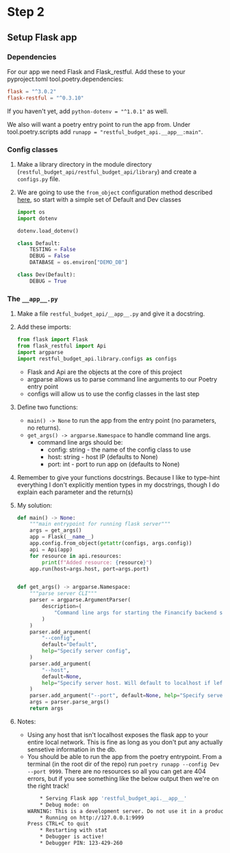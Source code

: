 # Step 2

## Setup Flask app

### Dependencies

For our app we need Flask and Flask_restful. Add these to your pyproject.toml tool.poetry.dependencies:

```toml
flask = "^3.0.2"
flask-restful = "^0.3.10"
```

If you haven't yet, add `python-dotenv = "^1.0.1"` as well.

We also will want a poetry entry point to run the app from. Under tool.poetry.scripts add `runapp = "restful_budget_api.__app__:main"`.


### Config classes

1. Make a library directory in the module directory (`restful_budget_api/restful_budget_api/library`) and create a `configs.py` file.

2. We are going to use the `from_object` configuration method described [here](https://flask.palletsprojects.com/en/3.0.x/config/#development-production), so start with a simple set of Default and Dev classes

    ```python
    import os
    import dotenv
    
    dotenv.load_dotenv()

    class Default:
        TESTING = False
        DEBUG = False
        DATABASE = os.environ["DEMO_DB"]

    class Dev(Default):
        DEBUG = True
    ```

### The `__app__.py`

1. Make a file `restful_budget_api/__app__.py` and give it a docstring.

2. Add these imports:

    ```python
    from flask import Flask
    from flask_restful import Api
    import argparse
    import restful_budget_api.library.configs as configs
    ```

    - Flask and Api are the objects at the core of this project
    - argparse allows us to parse command line arguments to our Poetry entry point
    - configs will allow us to use the config classes in the last step

3. Define two functions:
    
    - `main() -> None` to run the app from the entry point (no parameters, no returns).
    - `get_args() -> argparse.Namespace` to handle command line args.
        - command line args should be:
            - config: string - the name of the config class to use
            - host: string - host IP (defaults to None)
            - port: int - port to run app on (defaults to None)

4. Remember to give your functions docstrings. Because I like to type-hint everything I don't explicitly mention types in my docstrings, though I do explain each parameter and the return(s)

5. My solution:
    ```python
    def main() -> None:
        """main entrypoint for running flask server"""
        args = get_args()
        app = Flask(__name__)
        app.config.from_object(getattr(configs, args.config))
        api = Api(app)
        for resource in api.resources:
            print(f"Added resource: {resource}")
        app.run(host=args.host, port=args.port)


    def get_args() -> argparse.Namespace:
        """parse server CLI"""
        parser = argparse.ArgumentParser(
            description=(
                "Command line args for starting the Financify backend server"
            )
        )
        parser.add_argument(
            "--config",
            default="Default",
            help="Specify server config",
        )
        parser.add_argument(
            "--host",
            default=None,
            help="Specify server host. Will default to localhost if left None",
        )
        parser.add_argument("--port", default=None, help="Specify server port")
        args = parser.parse_args()
        return args
    ```

6. Notes:

    - Using any host that isn't localhost exposes the flask app to your entire local network. This is fine as long as you don't put any actually sensetive information in the db.
    - You should be able to run the app from the poetry entrypoint. From a terminal (in the root dir of the repo) run `poetry runapp --config Dev --port 9999`. There are no resources so all you can get are 404 errors, but if you see something like the below output then we're on the right track!
        ```bash
            * Serving Flask app 'restful_budget_api.__app__'
            * Debug mode: on
        WARNING: This is a development server. Do not use it in a production deployment. Use a production WSGI server instead.
            * Running on http://127.0.0.1:9999
        Press CTRL+C to quit
            * Restarting with stat
            * Debugger is active!
            * Debugger PIN: 123-429-260
        ```